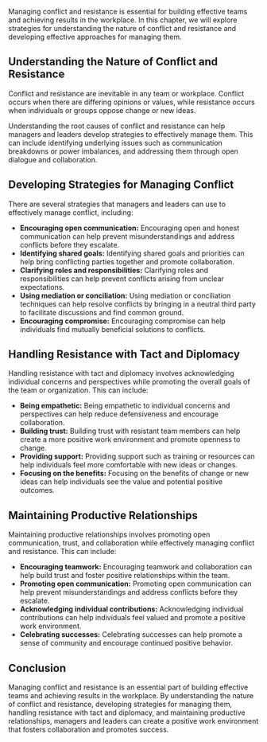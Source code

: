 
Managing conflict and resistance is essential for building effective teams and achieving results in the workplace. In this chapter, we will explore strategies for understanding the nature of conflict and resistance and developing effective approaches for managing them.

Understanding the Nature of Conflict and Resistance
---------------------------------------------------

Conflict and resistance are inevitable in any team or workplace. Conflict occurs when there are differing opinions or values, while resistance occurs when individuals or groups oppose change or new ideas.

Understanding the root causes of conflict and resistance can help managers and leaders develop strategies to effectively manage them. This can include identifying underlying issues such as communication breakdowns or power imbalances, and addressing them through open dialogue and collaboration.

Developing Strategies for Managing Conflict
-------------------------------------------

There are several strategies that managers and leaders can use to effectively manage conflict, including:

* **Encouraging open communication:** Encouraging open and honest communication can help prevent misunderstandings and address conflicts before they escalate.
* **Identifying shared goals:** Identifying shared goals and priorities can help bring conflicting parties together and promote collaboration.
* **Clarifying roles and responsibilities:** Clarifying roles and responsibilities can help prevent conflicts arising from unclear expectations.
* **Using mediation or conciliation:** Using mediation or conciliation techniques can help resolve conflicts by bringing in a neutral third party to facilitate discussions and find common ground.
* **Encouraging compromise:** Encouraging compromise can help individuals find mutually beneficial solutions to conflicts.

Handling Resistance with Tact and Diplomacy
-------------------------------------------

Handling resistance with tact and diplomacy involves acknowledging individual concerns and perspectives while promoting the overall goals of the team or organization. This can include:

* **Being empathetic:** Being empathetic to individual concerns and perspectives can help reduce defensiveness and encourage collaboration.
* **Building trust:** Building trust with resistant team members can help create a more positive work environment and promote openness to change.
* **Providing support:** Providing support such as training or resources can help individuals feel more comfortable with new ideas or changes.
* **Focusing on the benefits:** Focusing on the benefits of change or new ideas can help individuals see the value and potential positive outcomes.

Maintaining Productive Relationships
------------------------------------

Maintaining productive relationships involves promoting open communication, trust, and collaboration while effectively managing conflict and resistance. This can include:

* **Encouraging teamwork:** Encouraging teamwork and collaboration can help build trust and foster positive relationships within the team.
* **Promoting open communication:** Promoting open communication can help prevent misunderstandings and address conflicts before they escalate.
* **Acknowledging individual contributions:** Acknowledging individual contributions can help individuals feel valued and promote a positive work environment.
* **Celebrating successes:** Celebrating successes can help promote a sense of community and encourage continued positive behavior.

Conclusion
----------

Managing conflict and resistance is an essential part of building effective teams and achieving results in the workplace. By understanding the nature of conflict and resistance, developing strategies for managing them, handling resistance with tact and diplomacy, and maintaining productive relationships, managers and leaders can create a positive work environment that fosters collaboration and promotes success.
